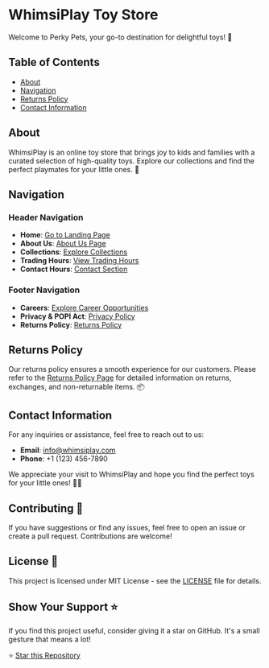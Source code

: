 # WhimsiPlay Toy Store

Welcome to Perky Pets, your go-to destination for delightful toys! 🎉

## Table of Contents
- [About](#about)
- [Navigation](#navigation)
- [Returns Policy](#returns-policy)
- [Contact Information](#contact-information)

## About

WhimsiPlay is an online toy store that brings joy to kids and families with a curated selection of high-quality toys. Explore our collections and find the perfect playmates for your little ones. 🚀

## Navigation

### Header Navigation
- **Home**: [Go to Landing Page](landing.html)
- **About Us**: [About Us Page](about_us.html)
- **Collections**: [Explore Collections](landing.html#frame2)
- **Trading Hours**: [View Trading Hours](landing.html#frame10)
- **Contact Hours**: [Contact Section](landing.html#frame15)

### Footer Navigation
- **Careers**: [Explore Career Opportunities](careers.html)
- **Privacy & POPI Act**: [Privacy Policy](privacy_policy.html)
- **Returns Policy**: [Returns Policy](returns_policy.html)

## Returns Policy

Our returns policy ensures a smooth experience for our customers. Please refer to the [Returns Policy Page](returns_policy.html) for detailed information on returns, exchanges, and non-returnable items. 📦

## Contact Information

For any inquiries or assistance, feel free to reach out to us:

- **Email**: info@whimsiplay.com
- **Phone**: +1 (123) 456-7890

We appreciate your visit to WhimsiPlay and hope you find the perfect toys for your little ones! 🐶🐱

## Contributing 🤝

If you have suggestions or find any issues, feel free to open an issue or create a pull request. Contributions are welcome!

## License 📄

This project is licensed under MIT License - see the [LICENSE](LICENSE) file for details.

## Show Your Support ⭐

If you find this project useful, consider giving it a star on GitHub. It's a small gesture that means a lot!

⭐ [Star this Repository](https://github.com/maltsh/Portfolio)

